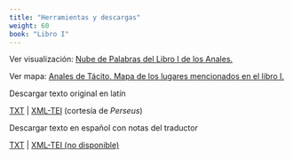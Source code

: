 ```yaml
---
title: "Herramientas y descargas"
weight: 60
book: "Libro I"
---
```

Ver visualización: [Nube de Palabras del Libro I de los Anales.](https://corpusabierto.com/visualizaciones/anales-de-tacito/)

Ver mapa: [Anales de Tácito. Mapa de los lugares mencionados en el libro I.](https://corpusabierto.com/mapas/anales-de-tacito/)

Descargar texto original en latín

<a href="/libros/anales-de-tacito/formatos/lib-i/txt/libro-i-latin.txt" target="_blank">TXT</a> | <a href="/libros/anales-de-tacito/formatos/lib-i/xml-tei/anales-liber-i.xml" target="_blank">XML-TEI</a> (cortesía de <em>Perseus</em>)

Descargar texto en español con notas del traductor

<a href="/libros/anales-de-tacito/formatos/lib-i/txt/lib-i-es-texto-y-notas.txt" target="_blank">TXT</a> | <a href="#" target="_blank">XML-TEI (no disponible)</a>